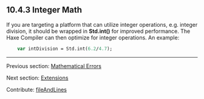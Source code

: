 ## 10.4.3 Integer Math

If you are targeting a platform that can utilize integer operations, e.g. integer division, it should be wrapped in **Std.int()** for improved performance.  The Haxe Compiler can then optimize for integer operations.  An example:
```haxe
	var intDivision = Std.int(6.2/4.7);
```

---

Previous section: [Mathematical Errors](std-math-mathematical-errors.md)

Next section: [Extensions](std-math-extensions.md)

Contribute: [fileAndLines](https://github.com/HaxeFoundation/HaxeManual/blob/master/10-std.tex#L274-274)